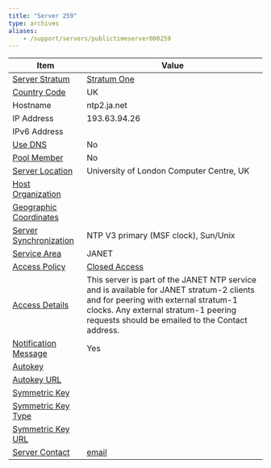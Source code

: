 ```yaml
---
title: "Server 259"
type: archives
aliases:
    - /support/servers/publictimeserver000259
---
```


| Item | Value |
| ----- | ----- |
| [Server Stratum](/support/servers/serverstratum) | [Stratum One](/support/servers/stratumonetimeservers) |
| [Country Code](/support/servers/countrycode) | UK |
| Hostname |  ntp2.ja.net |
| IP Address |  193.63.94.26 |
| IPv6 Address | |
| [Use DNS](/support/servers/usedns) | No |
| [Pool Member](/support/servers/poolmember) | No |
| [Server Location](/support/servers/serverlocation) |  University of London Computer Centre, UK  |
| [Host Organization](/support/servers/hostorganization) | |
| [ Geographic Coordinates](/support/servers/geographiccoordinates) | |
| [Server Synchronization](/support/servers/serversynchronization) |  NTP V3 primary (MSF clock), Sun/Unix  |
| [Service Area](/support/servers/servicearea) | JANET |
| [Access Policy](/support/servers/accesspolicy) | [Closed Access](/support/servers/closedaccess) |
| [Access Details](/support/servers/accessdetails) |  This server is part of the JANET NTP service and is available for JANET stratum-2 clients and for peering with external stratum-1 clocks. Any external stratum-1 peering requests should be emailed to the Contact address.  |
| [Notification Message](/support/servers/notificationmessage) | Yes |
| [Autokey](/support/servers/autokey) |  |
| [Autokey URL](/support/servers/autokeyurl) | |
| [Symmetric Key](/support/servers/symmetrickey) |  |
| [Symmetric Key Type](/support/servers/symmetrickeytype) | |
| [Symmetric Key URL](/support/servers/symmetrickeyurl) | |
| [Server Contact](/support/servers/servercontact) | [email](mailto:jips-nosc@nosc.ja.net) |